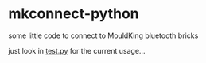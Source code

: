 # mkconnect-python
some little code to connect to MouldKing bluetooth bricks

just look in [test.py](https://github.com/J0EK3R/mkconnect-python/blob/main/test.py) for the current usage...
